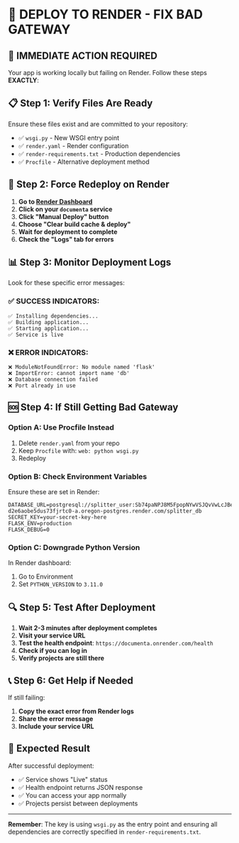 # 🚀 **DEPLOY TO RENDER - FIX BAD GATEWAY**

## 🚨 **IMMEDIATE ACTION REQUIRED**

Your app is working locally but failing on Render. Follow these steps **EXACTLY**:

## 📋 **Step 1: Verify Files Are Ready**

Ensure these files exist and are committed to your repository:
- ✅ `wsgi.py` - New WSGI entry point
- ✅ `render.yaml` - Render configuration
- ✅ `render-requirements.txt` - Production dependencies
- ✅ `Procfile` - Alternative deployment method

## 🔧 **Step 2: Force Redeploy on Render**

1. **Go to [Render Dashboard](https://dashboard.render.com)**
2. **Click on your `documenta` service**
3. **Click "Manual Deploy" button**
4. **Choose "Clear build cache & deploy"**
5. **Wait for deployment to complete**
6. **Check the "Logs" tab for errors**

## 📊 **Step 3: Monitor Deployment Logs**

Look for these specific error messages:

### **✅ SUCCESS INDICATORS:**
```
✅ Installing dependencies...
✅ Building application...
✅ Starting application...
✅ Service is live
```

### **❌ ERROR INDICATORS:**
```
❌ ModuleNotFoundError: No module named 'flask'
❌ ImportError: cannot import name 'db'
❌ Database connection failed
❌ Port already in use
```

## 🆘 **Step 4: If Still Getting Bad Gateway**

### **Option A: Use Procfile Instead**
1. Delete `render.yaml` from your repo
2. Keep `Procfile` with: `web: python wsgi.py`
3. Redeploy

### **Option B: Check Environment Variables**
Ensure these are set in Render:
```
DATABASE_URL=postgresql://splitter_user:Sb74paNPJ8M5FpopNYwVSJQvVwLcJBev@dpg-d2e6aobe5dus73fjrtc0-a.oregon-postgres.render.com/splitter_db
SECRET_KEY=your-secret-key-here
FLASK_ENV=production
FLASK_DEBUG=0
```

### **Option C: Downgrade Python Version**
In Render dashboard:
1. Go to Environment
2. Set `PYTHON_VERSION` to `3.11.0`

## 🔍 **Step 5: Test After Deployment**

1. **Wait 2-3 minutes after deployment completes**
2. **Visit your service URL**
3. **Test the health endpoint**: `https://documenta.onrender.com/health`
4. **Check if you can log in**
5. **Verify projects are still there**

## 📞 **Step 6: Get Help if Needed**

If still failing:
1. **Copy the exact error from Render logs**
2. **Share the error message**
3. **Include your service URL**

## 🎯 **Expected Result**

After successful deployment:
- ✅ Service shows "Live" status
- ✅ Health endpoint returns JSON response
- ✅ You can access your app normally
- ✅ Projects persist between deployments

---

**Remember**: The key is using `wsgi.py` as the entry point and ensuring all dependencies are correctly specified in `render-requirements.txt`.
